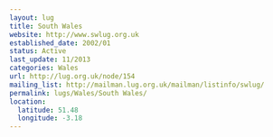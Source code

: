 ```yaml
---
layout: lug
title: South Wales
website: http://www.swlug.org.uk
established_date: 2002/01
status: Active
last_update: 11/2013
categories: Wales
url: http://lug.org.uk/node/154
mailing_list: http://mailman.lug.org.uk/mailman/listinfo/swlug/
permalink: lugs/Wales/South Wales/
location:
  latitude: 51.48
  longitude: -3.18
---
```

